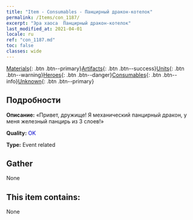 ```yaml
---
title: "Item - Consumables - Панцирный дракон-котелок"
permalink: /Items/con_1187/
excerpt: "Эра хаоса  Панцирный дракон-котелок"
last_modified_at: 2021-04-01
locale: ru
ref: "con_1187.md"
toc: false
classes: wide
---
```

 [Materials](/ru/Items/){: .btn .btn--primary}[Artifacts](/ru/Items/Artifacts/){: .btn .btn--success}[Units](/ru/Items/Units/){: .btn .btn--warning}[Heroes](/ru/Items/Heroes/){: .btn .btn--danger}[Consumables](/ru/Items/Consumables/){: .btn .btn--info}[Unknown](/ru/Items/Unknown/){: .btn .btn--primary}

## Подробности
 **Описание:** «Привет, дружище! Я механический панцирный дракон, у меня железный панцирь из 3 слоев!»

 **Quality:** <span style="color: #0000CD">OK</span>

 **Type:** Event related

## Gather

  None

## This item contains:

  None

